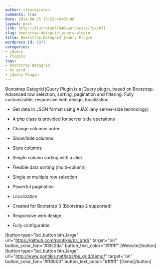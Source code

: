 ```yaml
---
author: riturajratan
comments: true
date: 2014-08-25 13:52:49+00:00
layout: post
link: http://dlurratan37846/wordpress/?p=1071
slug: bootstrap-datagrid-jquery-plugin
title: Bootstrap Datagrid jQuery Plugin
wordpress_id: 1071
categories:
- jQuery
- Plugins
tags:
- Bootstrap Datagrid
- bs_grid
- jQuery Plugin
---
```


Bootstrap Datagrid jQuery Plugin is a jQuery plugin, based on Bootstrap. Advanced row selection, sorting, pagination and filtering. Fully customizable, responsive web design, localization.



	
  * Get data in JSON format using AJAX (any server-side technology)

	
  * A php class is provided for server side operations

	
  * Change columns order

	
  * Show/hide columns

	
  * Style columns

	
  * Simple column sorting with a click

	
  * Flexible data sorting (multi-column)

	
  * Single or multiple row selection

	
  * Powerful pagination

	
  * Localization

	
  * Created for Bootstrap 3 (Bootstrap 2 supported)

	
  * Responsive web design

	
  * Fully configurable


[button type="bd_button btn_large" url="https://github.com/pontikis/bs_grid/" target="on" button_color_fon="#3fc2da" button_text_color="#ffffff" ]Website[/button] [button type="bd_button btn_large" url="http://www.pontikis.net/labs/bs_grid/demo/" target="on" button_color_fon="#ff8000" button_text_color="#ffffff" ]Demo[/button]
